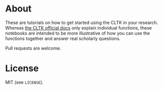 # About

These are tutorials on how to get started using the CLTK in your research. Whereas [the CLTK official docs](https://docs.cltk.org) only explain individual functions, these notebooks are intended to be more illustrative of how you can use the functions together and answer real scholarly questions.

Pull requests are welcome.

# License

MIT (see `LICENSE`).
